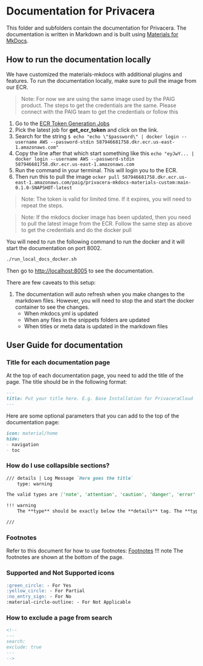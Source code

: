 # Documentation for Privacera

This folder and subfolders contain the documentation for Privacera. The documentation is written in Markdown
and is built using [Materials for MkDocs](https://squidfunk.github.io/mkdocs-material/).


## How to run the documentation locally

We have customized the materials-mkdocs with additional plugins and features. To run the documentation locally, make
sure to pull the image from our ECR.

> Note: For now we are using the same image used by the PAIG product. The steps to get the credentials are the same.
> Please connect with the PAIG team to get the credentials or follow this

1. Go to the [ECR Token Generation Jobs](https://gitlab.com/privacera/paig/ci/-/jobs)
2. Pick the latest job for **get_ecr_token** and click on the link.
3. Search for the string `$ echo "echo \"$password\" | docker login --username AWS --password-stdin 587946681758.dkr.ecr.us-east-1.amazonaws.com"`
4. Copy the line after that which start something like this `echo "eyJwY... | docker login --username AWS --password-stdin 587946681758.dkr.ecr.us-east-1.amazonaws.com`
5. Run the command in your terminal. This will login you to the ECR.
6. Then run this to pull the image `ocker pull 587946681758.dkr.ecr.us-east-1.amazonaws.com/paig/privacera-mkdocs-materials-custom:main-0.1.0-SNAPSHOT-latest`

> Note: The token is valid for limited time. If it expires, you will need to repeat the steps.

> Note: If the mkdocs docker image has been updated, then you need to pull the latest image from the ECR. Follow the same step
as above to get the credentials and do the docker pull

You will need to run the following command to run the docker and it will start the documentation on port 8002.

```bash
./run_local_docs_docker.sh
```
Then go to [http://localhost:8005](http://localhost:8005) to see the documentation.

There are few caveats to this setup:
1. The documentation will auto refresh when you make changes to the markdown files. However, you will need to stop the and start the docker container to see the changes.
   - When mkdocs.yml is updated 
   - When any files in the snippets folders are updated
   - When titles or meta data is updated in the markdown files


## User Guide for documentation


### Title for each documentation page
At the top of each documentation page, you need to add the title of the page. The title should be in the following format:
```markdown
---
title: Put your title here. E.g. Base Installation for PrivaceraCloud
---
```

Here are some optional parameters that you can add to the top of the documentation page:
```markdown
icon: material/home
hide:
- navigation
- toc
```

### How do I use collapsible sections?
```markdown
/// details | Log Message `Here goes the title`
    type: warning 

The valid types are ['note', 'attention', 'caution', 'danger', 'error', 'tip', 'hint', 'warning']

!!! warning
    The **type** should be exactly below the **details** tag. The **type** should be one of the valid types mentioned above.

///
```

### Footnotes
Refer to this document for how to use footnotes: [Footnotes](https://squidfunk.github.io/mkdocs-material/reference/footnotes/)
!!! note
    The footnotes are shown at the bottom of the page.

### 

### Supported and Not Supported icons
```markdown
:green_circle: - For Yes
:yellow_circle: - For Partial
:no_entry_sign: - For No
:material-circle-outline: - For Not Applicable
```


### How to exclude a page from search
```markdown
<!--
---
search:
exclude: true
---
-->
```